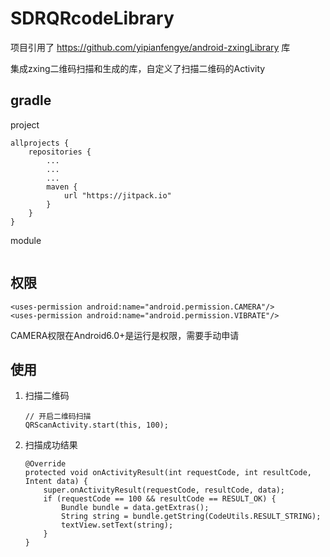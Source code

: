 # SDRQRcodeLibrary
项目引用了 https://github.com/yipianfengye/android-zxingLibrary 库

集成zxing二维码扫描和生成的库，自定义了扫描二维码的Activity

## gradle
project
```
allprojects {
    repositories {
        ...
        ...
        ...
        maven {
            url "https://jitpack.io"
        }
    }
}
```
module
```

```

## 权限
```
<uses-permission android:name="android.permission.CAMERA"/>
<uses-permission android:name="android.permission.VIBRATE"/>
```
CAMERA权限在Android6.0+是运行是权限，需要手动申请

## 使用

1. 扫描二维码
    ```
    // 开启二维码扫描
    QRScanActivity.start(this, 100);
    ```

2. 扫描成功结果
    ```
    @Override
    protected void onActivityResult(int requestCode, int resultCode, Intent data) {
        super.onActivityResult(requestCode, resultCode, data);
        if (requestCode == 100 && resultCode == RESULT_OK) {
            Bundle bundle = data.getExtras();
            String string = bundle.getString(CodeUtils.RESULT_STRING);
            textView.setText(string);
        }
    }
    ```


